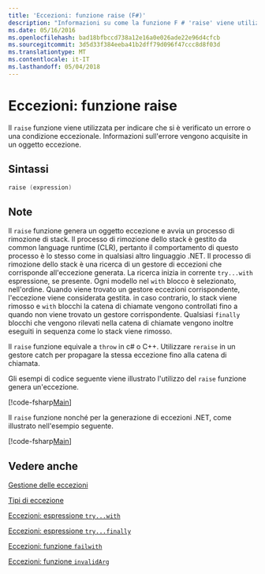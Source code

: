 ```yaml
---
title: 'Eccezioni: funzione raise (F#)'
description: "Informazioni su come la funzione F # 'raise' viene utilizzata per indicare che si è verificato un errore o una condizione eccezionale."
ms.date: 05/16/2016
ms.openlocfilehash: bad18bfbccd738a12e16a0e026ade22e96d4cfcb
ms.sourcegitcommit: 3d5d33f384eeba41b2dff79d096f47ccc8d8f03d
ms.translationtype: MT
ms.contentlocale: it-IT
ms.lasthandoff: 05/04/2018
---
```

# <a name="exceptions-the-raise-function"></a>Eccezioni: funzione raise

Il `raise` funzione viene utilizzata per indicare che si è verificato un errore o una condizione eccezionale. Informazioni sull'errore vengono acquisite in un oggetto eccezione.


## <a name="syntax"></a>Sintassi

```fsharp
raise (expression)
```

## <a name="remarks"></a>Note
Il `raise` funzione genera un oggetto eccezione e avvia un processo di rimozione di stack. Il processo di rimozione dello stack è gestito da common language runtime (CLR), pertanto il comportamento di questo processo è lo stesso come in qualsiasi altro linguaggio .NET. Il processo di rimozione dello stack è una ricerca di un gestore di eccezioni che corrisponde all'eccezione generata. La ricerca inizia in corrente `try...with` espressione, se presente. Ogni modello nel `with` blocco è selezionato, nell'ordine. Quando viene trovato un gestore eccezioni corrispondente, l'eccezione viene considerata gestita. in caso contrario, lo stack viene rimosso e `with` blocchi la catena di chiamate vengono controllati fino a quando non viene trovato un gestore corrispondente. Qualsiasi `finally` blocchi che vengono rilevati nella catena di chiamate vengono inoltre eseguiti in sequenza come lo stack viene rimosso.

Il `raise` funzione equivale a `throw` in c# o C++. Utilizzare `reraise` in un gestore catch per propagare la stessa eccezione fino alla catena di chiamata.

Gli esempi di codice seguente viene illustrato l'utilizzo del `raise` funzione genera un'eccezione.

[!code-fsharp[Main](../../../../samples/snippets/fsharp/lang-ref-2/snippet5801.fs)]

Il `raise` funzione nonché per la generazione di eccezioni .NET, come illustrato nell'esempio seguente.

[!code-fsharp[Main](../../../../samples/snippets/fsharp/lang-ref-2/snippet5802.fs)]
    
## <a name="see-also"></a>Vedere anche
[Gestione delle eccezioni](index.md)

[Tipi di eccezione](exception-types.md)

[Eccezioni: espressione `try...with`](the-try-with-expression.md)

[Eccezioni: espressione `try...finally`](the-try-finally-expression.md)

[Eccezioni: funzione `failwith`](the-failwith-function.md)

[Eccezioni: funzione `invalidArg`](the-invalidArg-function.md)
